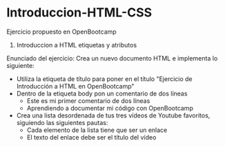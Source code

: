 # Introduccion-HTML-CSS

Ejercicio propuesto en OpenBootcamp

1. Introduccion a HTML etiquetas y atributos

Enunciado del ejercicio:
Crea un nuevo documento HTML e implementa lo siguiente:
- Utiliza la etiqueta de título para poner en el título "Ejercicio de Introducción a HTML en OpenBootcamp"
- Dentro de la etiqueta body pon un comentario de dos líneas
  - Este es mi primer comentario de dos líneas
  - Aprendiendo a documentar mi código con OpenBootcamp
- Crea una lista desordenada de tus tres vídeos de Youtube favoritos, siguiendo las siguientes pautas:
  - Cada elemento de la lista tiene que ser un enlace
  - El texto del enlace debe ser el título del vídeo

